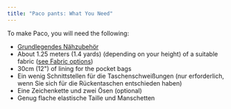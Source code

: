 ```yaml
---
title: "Paco pants: What You Need"
---
```


To make Paco, you will need the following:

- [Grundlegendes Nähzubehör](/docs/sewing/basic-sewing-supplies)
- About 1.25 meters (1.4 yards) (depending on your height) of a suitable fabric ([see Fabric options](/docs/patterns/paco/fabric))
- 30cm (12") of lining for the pocket bags
- Ein wenig Schnittstellen für die Taschenschweißungen (nur erforderlich, wenn Sie sich für die Rückentaschen entschieden haben)
- Eine Zeichenkette und zwei Ösen (optional)
- Genug flache elastische Taille und Manschetten
